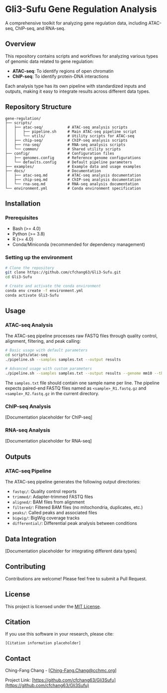 # Gli3-Sufu Gene Regulation Analysis 

A comprehensive toolkit for analyzing gene regulation data, including ATAC-seq, ChIP-seq, and RNA-seq.

## Overview

This repository contains scripts and workflows for analyzing various types of genomic data related to gene regulation:

- **ATAC-seq**: To identify regions of open chromatin
- **ChIP-seq**: To identify protein-DNA interactions


Each analysis type has its own pipeline with standardized inputs and outputs, making it easy to integrate results across different data types.

## Repository Structure

```
gene-regulation/
├── scripts/
│   ├── atac-seq/           # ATAC-seq analysis scripts
│   │   ├── pipeline.sh     # Main ATAC-seq pipeline script
│   │   └── utils/          # Utility scripts for ATAC-seq
│   ├── chip-seq/           # ChIP-seq analysis scripts
│   ├── rna-seq/            # RNA-seq analysis scripts
│   └── common/             # Shared utility scripts
├── config/                 # Configuration files
│   ├── genomes.config      # Reference genome configurations
│   └── defaults.config     # Default pipeline parameters
├── examples/               # Example data and usage examples
├── docs/                   # Documentation
│   ├── atac-seq.md         # ATAC-seq analysis documentation
│   ├── chip-seq.md         # ChIP-seq analysis documentation
│   └── rna-seq.md          # RNA-seq analysis documentation
└── environment.yml         # Conda environment specification
```

## Installation

### Prerequisites

- Bash (>= 4.0)
- Python (>= 3.8)
- R (>= 4.0)
- Conda/Miniconda (recommended for dependency management)

### Setting up the environment

```bash
# Clone the repository
git clone https://github.com/cfchang63/Gli3-Sufu.git
cd Gli3-Sufu

# Create and activate the conda environment
conda env create -f environment.yml
conda activate Gli3-Sufu
```

## Usage

### ATAC-seq Analysis

The ATAC-seq pipeline processes raw FASTQ files through quality control, alignment, filtering, and peak calling:

```bash
# Basic usage with default parameters
cd scripts/atac-seq
./pipeline.sh --samples samples.txt --output results

# Advanced usage with custom parameters
./pipeline.sh --samples samples.txt --output results --genome mm10 --threads 16
```

The `samples.txt` file should contain one sample name per line. The pipeline expects paired-end FASTQ files named as `<sample>_R1.fastq.gz` and `<sample>_R2.fastq.gz` in the current directory.

### ChIP-seq Analysis

[Documentation placeholder for ChIP-seq]

### RNA-seq Analysis

[Documentation placeholder for RNA-seq]

## Outputs

### ATAC-seq Pipeline

The ATAC-seq pipeline generates the following output directories:

- `fastqc/`: Quality control reports
- `trimmed/`: Adapter-trimmed FASTQ files
- `aligned/`: BAM files from alignment
- `filtered/`: Filtered BAM files (no mitochondria, duplicates, etc.)
- `peaks/`: Called peaks and associated files
- `bigwig/`: BigWig coverage tracks
- `differential/`: Differential peak analysis between conditions

## Data Integration

[Documentation placeholder for integrating different data types]

## Contributing

Contributions are welcome! Please feel free to submit a Pull Request.

## License

This project is licensed under the [MIT License](LICENSE).

## Citation

If you use this software in your research, please cite:

```
[Citation information placeholder]
```

## Contact

Ching-Fang Chang - [Ching-Fang.Chang@cchmc.org]

Project Link: [https://github.com/cfchang63/Gli3Sufu](https://github.com/cfchang63/Gli3Sufu)
#
